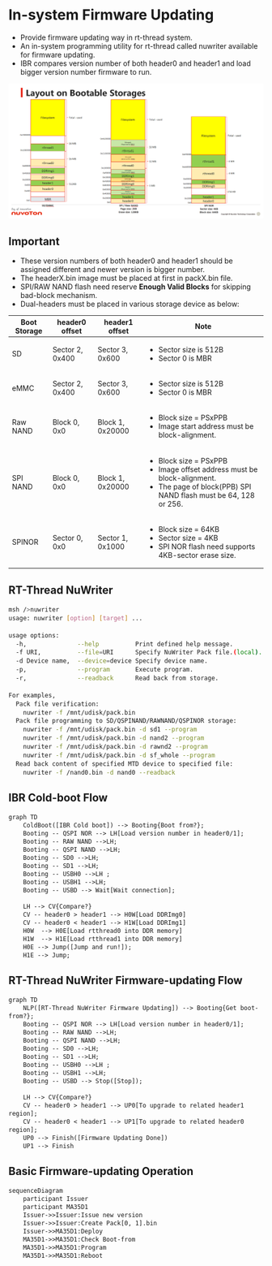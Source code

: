 # **In-system Firmware Updating**

- Provide firmware updating way in rt-thread system.
- An in-system programming utility for rt-thread called nuwriter available for firmware updating.
- IBR compares version number of both header0 and header1 and load bigger version number firmware to run.

<p align="center">
<img src="./figures/rtthread_layout.png" alt="fishy" class="bg-primary">
</p>

## **Important**

- These version numbers of both header0 and header1 should be assigned different and newer version is bigger number.
- The headerX.bin image must be placed at first in packX.bin file.
- SPI/RAW NAND flash need reserve **Enough Valid Blocks** for skipping bad-block mechanism.
- Dual-headers must be placed in various storage device as below:

|Boot Storage|header0 offset|header1 offset|Note|
|-|-|-|-|
|SD|Sector 2, 0x400|Sector 3, 0x600|<ul><li>Sector size is 512B</li><li>Sector 0 is MBR</li></ul>|
|eMMC|Sector 2, 0x400|Sector 3, 0x600|<ul><li>Sector size is 512B</li><li>Sector 0 is MBR</li></ul>|
|Raw NAND|Block 0, 0x0|Block 1, 0x20000|<ul><li>Block size = PSxPPB</li><li>Image start address must be block-alignment.</li></ul> |
|SPI NAND|Block 0, 0x0|Block 1, 0x20000|<ul><li>Block size = PSxPPB</li><li>Image offset address must be block-alignment.</li><li>The page of block(PPB) SPI NAND flash must be 64, 128 or 256.</li></ul> |
|SPINOR|Sector 0, 0x0|Sector 1, 0x1000|<ul><li>Block size = 64KB</li><li>Sector size = 4KB</li><li>SPI NOR flash need supports 4KB-sector erase size.</li></ul> |

## **RT-Thread NuWriter**

```bash
msh />nuwriter
usage: nuwriter [option] [target] ...

usage options:
  -h,              --help          Print defined help message.
  -f URI,          --file=URI      Specify NuWriter Pack file.(local).
  -d Device name,  --device=device Specify device name.
  -p,              --program       Execute program.
  -r,              --readback      Read back from storage.

For examples,
  Pack file verification:
    nuwriter -f /mnt/udisk/pack.bin
  Pack file programming to SD/QSPINAND/RAWNAND/QSPINOR storage:
    nuwriter -f /mnt/udisk/pack.bin -d sd1 --program
    nuwriter -f /mnt/udisk/pack.bin -d nand2 --program
    nuwriter -f /mnt/udisk/pack.bin -d rawnd2 --program
    nuwriter -f /mnt/udisk/pack.bin -d sf_whole --program
  Read back content of specified MTD device to specified file:
    nuwriter -f /nand0.bin -d nand0 --readback
```

## IBR Cold-boot Flow

```mermaid
graph TD
    ColdBoot([IBR Cold boot]) --> Booting{Boot from?};
    Booting -- QSPI NOR --> LH[Load version number in header0/1];
    Booting -- RAW NAND -->LH;
    Booting -- QSPI NAND -->LH;
    Booting -- SD0 -->LH;
    Booting -- SD1 -->LH;
    Booting -- USBH0 -->LH ;
    Booting -- USBH1 -->LH;
    Booting -- USBD --> Wait[Wait connection];

    LH --> CV{Compare?}
    CV -- header0 > header1 --> H0W[Load DDRImg0]
    CV -- header0 < header1 --> H1W[Load DDRImg1]
    H0W  --> H0E[Load rtthread0 into DDR memory]
    H1W  --> H1E[Load rtthread1 into DDR memory]
    H0E --> Jump([Jump and run!]);
    H1E --> Jump;
```

## **RT-Thread NuWriter Firmware-updating Flow**

```mermaid
graph TD
    NLP([RT-Thread NuWriter Firmware Updating]) --> Booting{Get boot-from?};
    Booting -- QSPI NOR --> LH[Load version number in header0/1];
    Booting -- RAW NAND -->LH;
    Booting -- QSPI NAND -->LH;
    Booting -- SD0 -->LH;
    Booting -- SD1 -->LH;
    Booting -- USBH0 -->LH ;
    Booting -- USBH1 -->LH;
    Booting -- USBD --> Stop([Stop]);

    LH --> CV{Compare?}
    CV -- header0 > header1 --> UP0[To upgrade to related header1 region];
    CV -- header0 < header1 --> UP1[To upgrade to related header0 region];
    UP0 --> Finish([Firmware Updating Done])
    UP1 --> Finish
```

## **Basic Firmware-updating Operation**

```mermaid
sequenceDiagram
    participant Issuer
    participant MA35D1
    Issuer->>Issuer:Issue new version
    Issuer->>Issuer:Create Pack[0, 1].bin
    Issuer->>MA35D1:Deploy
    MA35D1->>MA35D1:Check Boot-from
    MA35D1->>MA35D1:Program
    MA35D1->>MA35D1:Reboot
```
